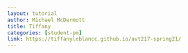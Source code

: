 ```yaml
---
layout: tutorial
author: Michael McDermott
title: Tiffany
categories: [student-pm]
link: https://tiffanyleblancc.github.io/avt217-spring21/
---
```


